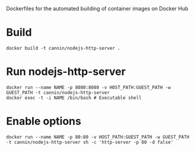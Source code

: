 Dockerfiles for the automated building of container images on Docker Hub

# Build
```
docker build -t cannin/nodejs-http-server .
```

# Run nodejs-http-server
```
docker run --name NAME -p 8080:8080 -v HOST_PATH:GUEST_PATH -w GUEST_PATH -t cannin/nodejs-http-server
docker exec -t -i NAME /bin/bash # Executable shell
```

# Enable options
```
docker run --name NAME -p 80:80 -v HOST_PATH:GUEST_PATH -w GUEST_PATH -t cannin/nodejs-http-server sh -c 'http-server -p 80 -d false'
```
